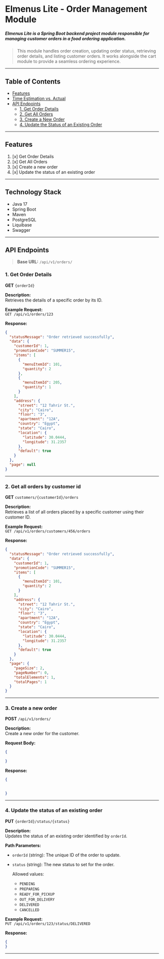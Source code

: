 # Elmenus Lite - Order Management Module

##### **Elmenus Lite** is a Spring Boot backend project module responsible for managing customer orders in a food ordering application.

> This module handles order creation, updating order status, retrieving order details, and listing customer orders. It works alongside the cart module to provide a seamless ordering experience.

---

## Table of Contents

- [Features](#features)
- [Time Estimation vs. Actual](#time-estimation-vs-actual)
- [API Endpoints](#api-endpoints)
    - [1. Get Order Details](#1-get-order-details)
    - [2. Get All Orders](#2-get-all-orders-by-customer-id)
    - [3. Create a New Order](#3-create-a-new-order)
    - [4. Update the Status of an Existing Order](#4-update-the-status-of-an-existing-order)

---

## Features

1. [x] Get Order Details
2. [x] Get All Orders
3. [x] Create a new order
4. [x] Update the status of an existing order

---


## Technology Stack

* Java 17
* Spring Boot
* Maven
* PostgreSQL
* Liquibase
* Swagger
---


## API Endpoints

> **Base URL:** `/api/v1/orders/`

### 1. Get Order Details

**GET** `{orderId}`

**Description:**  
Retrieves the details of a specific order by its ID.

**Example Request:**  
`GET /api/v1/orders/123`


**Response:**

```json
{
  "statusMessage": "Order retrieved successfully",
  "data": {
    "customerId": 1,
    "promotionCode": "SUMMER15",
    "items": [
      {
        "menuItemId": 101,
        "quantity": 2
      },
      {
        "menuItemId": 205,
        "quantity": 1
      }
    ],
    "address": {
      "street": "12 Tahrir St.",
      "city": "Cairo",
      "floor": "3",
      "apartment": "12A",
      "country": "Egypt",
      "state": "Cairo",
      "location": {
        "latitude": 30.0444,
        "longitude": 31.2357
      },
      "default": true
    }
  },
  "page": null
}
```

---

### 2. Get all orders by customer id

**GET** `customers/{customerId}/orders`

**Description:**  
Retrieves a list of all orders placed by a specific customer using their customer ID.

**Example Request:**  
`GET /api/v1/orders/customers/456/orders`

**Response:**

```json
{
  "statusMessage": "Order retrieved successfully",
  "data": {
    "customerId": 1,
    "promotionCode": "SUMMER15",
    "items": [
      {
        "menuItemId": 101,
        "quantity": 2
      }
    ],
    "address": {
      "street": "12 Tahrir St.",
      "city": "Cairo",
      "floor": "3",
      "apartment": "12A",
      "country": "Egypt",
      "state": "Cairo",
      "location": {
        "latitude": 30.0444,
        "longitude": 31.2357
      },
      "default": true
    }
  },
  "page": {
    "pageSize": 2,
    "pageNumber": 0,
    "totalElements": 1,
    "totalPages": 1
  }
}
```

---

### 3. Create a new order

**POST** `/api/v1/orders/`

**Description:**  
Create a new order for the customer.

**Request Body:**

````json
{
  
}
````
**Response:**
```json
{
  
  
}
````

---

### 4. Update the status of an existing order

**PUT** `{orderId}/status/{status}`

**Description:**  
Updates the status of an existing order identified by `orderId`.

**Path Parameters:**
- `orderId` (string): The unique ID of the order to update.
- `status` (string): The new status to set for the order.  


  Allowed values:
    - `PENDING`
    - `PREPARING`
    - `READY_FOR_PICKUP`
    - `OUT_FOR_DELIVERY`
    - `DELIVERED`
    - `CANCELLED`

**Example Request:**  
`PUT /api/v1/orders/123/status/DELIVERED`

**Response:**
```json
{
}
```


---

